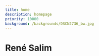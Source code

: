 ```yaml
---
title: home
description: homepage
priority: 10000
background: /backgrounds/DSCN2736_bw.jpg
---
```

# René Salim
